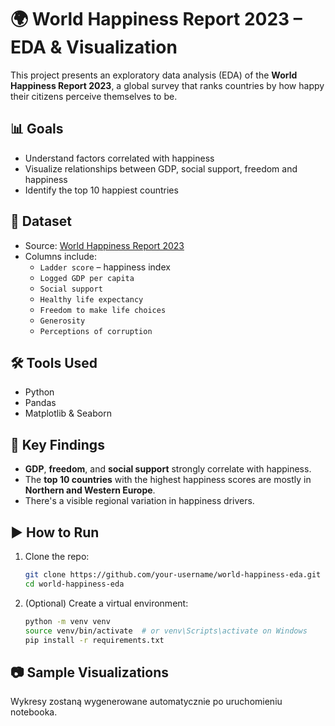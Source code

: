 # 🌍 World Happiness Report 2023 – EDA & Visualization

This project presents an exploratory data analysis (EDA) of the **World Happiness Report 2023**, a global survey that ranks countries by how happy their citizens perceive themselves to be.

## 📊 Goals
- Understand factors correlated with happiness
- Visualize relationships between GDP, social support, freedom and happiness
- Identify the top 10 happiest countries

## 📁 Dataset
- Source: [World Happiness Report 2023](https://worldhappiness.report/ed/2023/)
- Columns include:
  - `Ladder score` – happiness index
  - `Logged GDP per capita`
  - `Social support`
  - `Healthy life expectancy`
  - `Freedom to make life choices`
  - `Generosity`
  - `Perceptions of corruption`

## 🛠️ Tools Used
- Python
- Pandas
- Matplotlib & Seaborn

## 📌 Key Findings
- **GDP**, **freedom**, and **social support** strongly correlate with happiness.
- The **top 10 countries** with the highest happiness scores are mostly in **Northern and Western Europe**.
- There's a visible regional variation in happiness drivers.

## ▶️ How to Run
1. Clone the repo:
   ```bash
   git clone https://github.com/your-username/world-happiness-eda.git
   cd world-happiness-eda
   ```
2. (Optional) Create a virtual environment:
   ```bash
   python -m venv venv
   source venv/bin/activate  # or venv\Scripts\activate on Windows
   pip install -r requirements.txt
   ```

## 📷 Sample Visualizations
Wykresy zostaną wygenerowane automatycznie po uruchomieniu notebooka.
